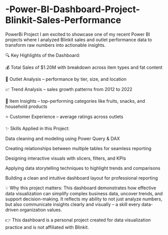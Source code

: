 # -Power-BI-Dashboard-Project-Blinkit-Sales-Performance
PowerBi Project
I am excited to showcase one of my recent Power BI projects where I analyzed Blinkit sales and outlet performance data to transform raw numbers into actionable insights.

🔍 Key Highlights of the Dashboard:

💰 Total Sales of $1.20M with breakdown across item types and fat content

🏬 Outlet Analysis – performance by tier, size, and location

📈 Trend Analysis – sales growth patterns from 2012 to 2022

🛒 Item Insights – top-performing categories like fruits, snacks, and household products

⭐ Customer Experience – average ratings across outlets

✨ Skills Applied in this Project:

Data cleaning and modeling using Power Query & DAX

Creating relationships between multiple tables for seamless reporting

Designing interactive visuals with slicers, filters, and KPIs

Applying data storytelling techniques to highlight trends and comparisons

Building a clean and intuitive dashboard layout for professional reporting

💡 Why this project matters:
This dashboard demonstrates how effective data visualization can simplify complex business data, uncover trends, and support decision-making. It reflects my ability to not just analyze numbers, but also communicate insights clearly and visually – a skill every data-driven organization values.

👉 This dashboard is a personal project created for data visualization practice and is not affiliated with Blinkit.
